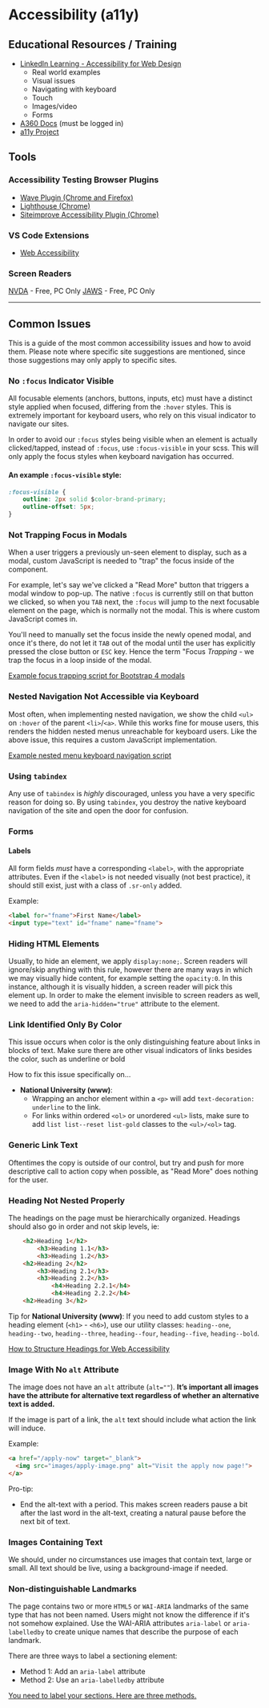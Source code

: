 # Accessibility (a11y)

## Educational Resources / Training
- [LinkedIn Learning - Accessibility for Web Design](https://www.linkedin.com/learning/accessibility-for-web-design/welcome?u=2168252)
  - Real world examples
  - Visual issues
  - Navigating with keyboard
  - Touch
  - Images/video
  - Forms
- [A360 Docs](https://hub.accessible360.com/kb/articles) (must be logged in)
- [a11y Project](https://www.a11yproject.com/)

## Tools

### Accessibility Testing Browser Plugins
- [Wave Plugin (Chrome and Firefox)](https://wave.webaim.org/extension/)
- [Lighthouse (Chrome)](https://developers.google.com/web/tools/lighthouse)
- [Siteimprove Accessibility Plugin (Chrome)](https://siteimprove.com/en-us/core-platform/integrations/browser-extensions/)

### VS Code Extensions
- [Web Accessibility](https://marketplace.visualstudio.com/items?itemName=MaxvanderSchee.web-accessibility)

### Screen Readers
[NVDA](https://www.nvaccess.org/download/) - Free, PC Only
[JAWS](https://support.freedomscientific.com/Downloads/JAWS) - Free, PC Only

---

## Common Issues
This is a guide of the most common accessibility issues and how to avoid them. Please note where specific site suggestions are mentioned, since those suggestions may only apply to specific sites.

### No `:focus` Indicator Visible
All focusable elements (anchors, buttons, inputs, etc) must have a distinct style applied when focused, differing from the `:hover` styles. This is extremely important for keyboard users, who rely on this visual indicator to navigate our sites.

In order to avoid our `:focus` styles being visible when an element is actually clicked/tapped, instead of `:focus`, use `:focus-visible` in your scss. This will only apply the focus styles when keyboard navigation has occurred.

#### An example `:focus-visible` style:

```css
:focus-visible {
    outline: 2px solid $color-brand-primary;
    outline-offset: 5px;
}
```

### Not Trapping Focus in Modals
When a user triggers a previously un-seen element to display, such as a modal, custom JavaScript is needed to "trap" the focus inside of the component.

For example, let's say we've clicked a "Read More" button that triggers a modal window to pop-up. The native `:focus` is currently still on that button we clicked, so when you `TAB` next, the `:focus` will jump to the next focusable element on the page, which is normally not the modal. This is where custom JavaScript comes in.

You'll need to manually set the focus inside the newly opened modal, and once it's there, do not let it `TAB` out of the modal until the user has explicitly pressed the close button or `ESC` key. Hence the term "Focus _Trapping_ - we trap the focus in a loop inside of the modal.

[Example focus trapping script for Bootstrap 4 modals](https://github.com/wpcomvip/sanfordharmony-org/blob/master/themes/harmony/src/js/accessibility/modal-focus.js)

### Nested Navigation Not Accessible via Keyboard
Most often, when implementing nested navigation, we show the child `<ul>` on `:hover` of the parent `<li>`/`<a>`. While this works fine for mouse users, this renders the hidden nested menus unreachable for keyboard users. Like the above issue, this requires a custom JavaScript implementation.

[Example nested menu keyboard navigation script](https://github.com/wpcomvip/sanfordharmony-org/blob/master/themes/harmony/src/js/accessibility/nested-navigation.js)

### Using `tabindex`
Any use of `tabindex` is _highly_ discouraged, unless you have a very specific reason for doing so. By using `tabindex`, you destroy the native keyboard navigation of the site and open the door for confusion.

### Forms

#### Labels
All form fields _must_ have a corresponding `<label>`, with the appropriate attributes. Even if the `<label>` is not needed visually (not best practice), it should still exist, just with a class of `.sr-only` added.

Example:
```html
<label for="fname">First Name</label>
<input type="text" id="fname" name="fname">
```

### Hiding HTML Elements
Usually, to hide an element, we apply `display:none;`. Screen readers will ignore/skip anything with this rule, however there are many ways in which we may visually hide content, for example setting the `opacity:0`. In this instance, although it is visually hidden, a screen reader will pick this element up. In order to make the element invisible to screen readers as well, we need to add the `aria-hidden="true"` attribute to the element.

### Link Identified Only By Color
This issue occurs when color is the only distinguishing feature about links in blocks of text. Make sure there are other visual indicators of links besides the color, such as underline or bold

How to fix this issue specifically on...
- **National University (www)**:
  - Wrapping an anchor element within a `<p>` will add `text-decoration: underline` to the link.
  - For links within ordered `<ol>` or unordered `<ul>` lists, make sure to add `list list--reset list-gold` classes to the `<ul>/<ol>` tag.

### Generic Link Text
Oftentimes the copy is outside of our control, but try and push for more descriptive call to action copy when possible, as "Read More" does nothing for the user.

### Heading Not Nested Properly
The headings on the page must be hierarchically organized. Headings should also go in order and not skip levels, ie:

```html
    <h2>Heading 1</h2>
        <h3>Heading 1.1</h3>
        <h3>Heading 1.2</h3>
    <h2>Heading 2</h2>
        <h3>Heading 2.1</h3>
        <h3>Heading 2.2</h3>
            <h4>Heading 2.2.1</h4>
            <h4>Heading 2.2.2</h4>
    <h2>Heading 3</h2>
```

Tip for **National University (www)**: If you need to add custom styles to a heading element (`<h1>` - `<h6>`), use our utility classes: `heading--one`, `heading--two`, `heading--three`, `heading--four`, `heading--five`, `heading--bold`.

[How to Structure Headings for Web Accessibility](https://www.nomensa.com/blog/2017/how-structure-headings-web-accessibility)

### Image With No `alt` Attribute
The image does not have an `alt` attribute (`alt=""`). **It’s important all images have the attribute for alternative text regardless of whether an alternative text is added.**

If the image is part of a link, the `alt` text should include what action the link will induce.

Example:
```html
<a href="/apply-now" target="_blank">
  <img src="images/apply-image.png" alt="Visit the apply now page!">
</a>
```

Pro-tip:
- End the alt-text with a period. This makes screen readers pause a bit after the last word in the alt-text, creating a natural pause before the next bit of text.

### Images Containing Text
We should, under no circumstances use images that contain text, large or small. All text should be live, using a background-image if needed.

### Non-distinguishable Landmarks
The page contains two or more `HTML5` or `WAI-ARIA` landmarks of the same type that has not been named. Users might not know the difference if it's not somehow explained. Use the WAI-ARIA attributes `aria-label` or `aria-labelledby` to create unique names that describe the purpose of each landmark.

There are three ways to label a sectioning element:
- Method 1: Add an `aria-label` attribute
- Method 2: Use an `aria-labelledby` attribute

[You need to label your sections. Here are three methods.](https://css-tricks.com/how-to-section-your-html/#you-need-to-label-your-sections-here-are-three-methods)

